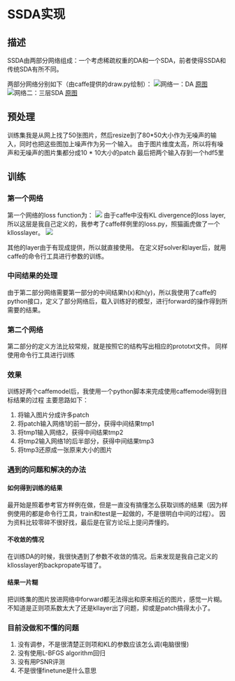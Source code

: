 # SSDA实现
## 描述
SSDA由两部分网络组成：一个考虑稀疏权重的DA和一个SDA，前者使得SSDA和传统SDA有所不同。


两部分网络分别如下（由caffe提供的draw.py绘制）：
![网络一：DA](http://7xljx0.com1.z0.glb.clouddn.com/phase1.png?imageView/2/w/619/q/90)
[原图](http://7xljx0.com1.z0.glb.clouddn.com/phase1.png)
![网络二：三层SDA](http://7xljx0.com1.z0.glb.clouddn.com/SDA_train.png?imageView/2/w/619/q/90)
[原图](http://7xljx0.com1.z0.glb.clouddn.com/SDA_train.png)

## 预处理
训练集我是从网上找了50张图片，然后resize到了80*50大小作为无噪声的输入，同时也把这些图加上噪声作为另一个输入。
由于图片维度太高，所以将有噪声和无噪声的图片集都分成10 * 10大小的patch
最后把两个输入存到一个hdf5里
## 训练
### 第一个网络
第一个网络的loss function为：
![](http://7xljx0.com1.z0.glb.clouddn.com/Screen%20Shot%202016-05-09%20at%204.33.42%20PM.png?imageView/2/w/619/q/90)
由于caffe中没有KL divergence的loss layer,所以这层是我自己定义的，我参考了caffe样例里的loss.py，照猫画虎做了一个kllosslayer。
![](http://7xljx0.com1.z0.glb.clouddn.com/Screen%20Shot%202016-05-09%20at%204.38.42%20PM.png?imageView/2/w/619/q/90)

其他的layer由于有现成提供，所以就直接使用。
在定义好solver和layer后，就用caffe的命令行工具进行参数的训练。

### 中间结果的处理
由于第二部分网络需要第一部分的中间结果h(x)和h(y)，所以我使用了caffe的python接口，定义了部分网络后，载入训练好的模型，进行forward的操作得到所需要的结果。

### 第二个网络
第二部分的定义方法比较常规，就是按照它的结构写出相应的prototxt文件。
同样使用命令行工具进行训练

### 效果
训练好两个caffemodel后，我使用一个python脚本来完成使用caffemodel得到目标结果的过程
主要思路如下：
1. 将输入图片分成许多patch
2. 将patch输入网络1的前一部分，获得中间结果tmp1
3. 将tmp1输入网络2，获得中间结果tmp2
4. 将tmp2输入网络1的后半部分，获得中间结果tmp3
5. 将tmp3还原成一张原来大小的图片

### 遇到的问题和解决的办法
#### 如何得到训练的结果
最开始是照着参考官方样例在做，但是一直没有搞懂怎么获取训练的结果（因为样例使用的都是命令行工具，train和test是一起做的，不是很明白中间的过程）。
因为资料比较零碎不很好找，最后是在官方论坛上提问弄懂的。
#### 不收敛的情况
在训练DA的时候，我很快遇到了参数不收敛的情况。后来发现是我自己定义的kllosslayer的backpropate写错了。
#### 结果一片糊
把训练集的图片放进网络中forward都无法得出和原来相近的图片，感觉一片糊。不知道是正则项系数太大了还是kllayer出了问题，抑或是patch搞得太小了。

### 目前没做和不懂的问题
1. 没有调参，不是很清楚正则项和KL的参数应该怎么调(电脑很慢)
2. 没有使用L-BFGS algorithm回归
3. 没有用PSNR评测 
4.  不是很懂finetune是什么意思
